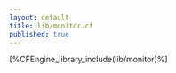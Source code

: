```yaml
---
layout: default
title: lib/monitor.cf
published: true
---
```


[%CFEngine_library_include(lib/monitor)%]
